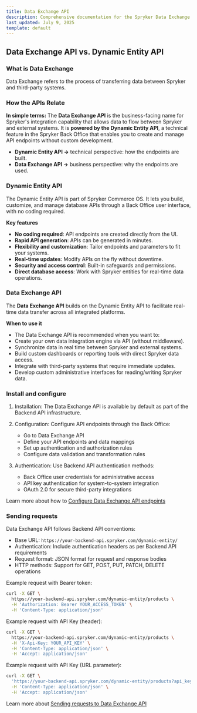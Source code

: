 ```yaml
---
title: Data Exchange API
description: Comprehensive documentation for the Spryker Data Exchange API, enabling seamless integration and efficient data transfer between systems.
last_updated: July 9, 2025
template: default
---
```


## Data Exchange API vs. Dynamic Entity API

### What is Data Exchange

Data Exchange refers to the process of transferring data between Spryker and third-party systems.

### How the APIs Relate

**In simple terms:**
The **Data Exchange API** is the business-facing name for Spryker's integration capability that allows data to flow between Spryker and external systems.
It is **powered by the Dynamic Entity API**, a technical feature in the Spryker Back Office that enables you to create and manage API endpoints without custom development.
- **Dynamic Entity API ->** technical perspective: how the endpoints are built.
- **Data Exchange API ->** business perspective: why the endpoints are used.

### Dynamic Entity API

The Dynamic Entity API is part of Spryker Commerce OS. It lets you build, customize, and manage database APIs through a Back Office user interface, with no coding required.

**Key features**
- **No coding required**: API endpoints are created directly from the UI.
- **Rapid API generation**: APIs can be generated in minutes.
- **Flexibility and customization**: Tailor endpoints and parameters to fit your systems.
- **Real-time updates**: Modify APIs on the fly without downtime.
- **Security and access control**: Built-in safeguards and permissions.
- **Direct database access**: Work with Spryker entities for real-time data operations.

### Data Exchange API

The **Data Exchange API** builds on the Dynamic Entity API to facilitate real-time data transfer across all integrated platforms.

**When to use it**
- The Data Exchange API is recommended when you want to:
- Create your own data integration engine via API (without middleware).
- Synchronize data in real time between Spryker and external systems.
- Build custom dashboards or reporting tools with direct Spryker data access.
- Integrate with third-party systems that require immediate updates.
- Develop custom administrative interfaces for reading/writing Spryker data.

### Install and configure

1. Installation: The Data Exchange API is available by default as part of the Backend API infrastructure.

2. Configuration: Configure API endpoints through the Back Office:
   - Go to Data Exchange API
   - Define your API endpoints and data mappings
   - Set up authentication and authorization rules
   - Configure data validation and transformation rules

3. Authentication: Use Backend API authentication methods:
   - Back Office user credentials for administrative access
   - API key authentication for system-to-system integration
   - OAuth 2.0 for secure third-party integrations

Learn more about how to [Configure Data Exchange API endpoints](/docs/integrations/spryker-glue-api/backend-api/data-exchange-api/configure-data-exchange-api.html)

### Sending requests

Data Exchange API follows Backend API conventions:

- Base URL: `https://your-backend-api.spryker.com/dynamic-entity/`
- Authentication: Include authentication headers as per Backend API requirements
- Request format: JSON format for request and response bodies
- HTTP methods: Support for GET, POST, PUT, PATCH, DELETE operations

Example request with Bearer token:

```bash
curl -X GET \
  https://your-backend-api.spryker.com/dynamic-entity/products \
  -H 'Authorization: Bearer YOUR_ACCESS_TOKEN' \
  -H 'Content-Type: application/json'
```

Example request with API Key (header):

```bash
curl -X GET \
  https://your-backend-api.spryker.com/dynamic-entity/products \
  -H 'X-Api-Key: YOUR_API_KEY' \
  -H 'Content-Type: application/json' \
  -H 'Accept: application/json'
```

Example request with API Key (URL parameter):

```bash
curl -X GET \
  'https://your-backend-api.spryker.com/dynamic-entity/products?api_key=YOUR_API_KEY' \
  -H 'Content-Type: application/json' \
  -H 'Accept: application/json'
```

Learn more about [Sending requests to Data Exchange API](/docs/integrations/spryker-glue-api/backend-api/data-exchange-api/sending-requests-to-data-exchange-api.html)
